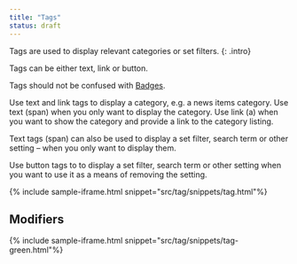 ```yaml
---
title: "Tags"
status: draft
---
```


Tags are used to display relevant categories or set filters. 
{: .intro}

Tags can be either text, link or button.

Tags should not be confused with [Badges](/patterns/badge.html).

Use text and link tags to display a category, e.g. a news items category. Use text (span) when you only want to display the category. Use link (a) when you want to show the category and provide a link to the category listing.

Text tags (span) can also be used to display a set filter, search term or other setting – when you only want to display them.

Use button tags to to display a set filter, search term or other setting when you want to use it as a means of removing the setting.

{% include sample-iframe.html snippet="src/tag/snippets/tag.html"%}

## Modifiers

{% include sample-iframe.html snippet="src/tag/snippets/tag-green.html"%}
